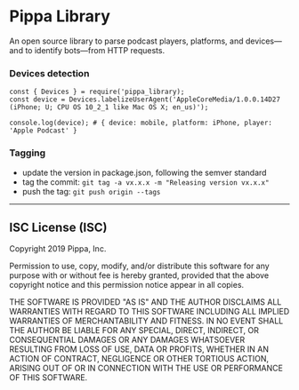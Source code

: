 # Pippa Library
An open source library to parse podcast players, platforms, and devices—and to identify bots—from HTTP requests.


### Devices detection

```
const { Devices } = require('pippa_library);
const device = Devices.labelizeUserAgent('AppleCoreMedia/1.0.0.14D27 (iPhone; U; CPU OS 10_2_1 like Mac OS X; en_us)');

console.log(device); # { device: mobile, platform: iPhone, player: 'Apple Podcast' }
```

### Tagging

- update the version in package.json, following the semver standard
- tag the commit: `git tag -a vx.x.x -m "Releasing version vx.x.x"`
- push the tag: `git push origin --tags`


<hr>

## ISC License (ISC)
Copyright 2019 Pippa, Inc.

Permission to use, copy, modify, and/or distribute this software for any purpose with or without fee is hereby granted, provided that the above copyright notice and this permission notice appear in all copies.

THE SOFTWARE IS PROVIDED "AS IS" AND THE AUTHOR DISCLAIMS ALL WARRANTIES WITH REGARD TO THIS SOFTWARE INCLUDING ALL IMPLIED WARRANTIES OF MERCHANTABILITY AND FITNESS. IN NO EVENT SHALL THE AUTHOR BE LIABLE FOR ANY SPECIAL, DIRECT, INDIRECT, OR CONSEQUENTIAL DAMAGES OR ANY DAMAGES WHATSOEVER RESULTING FROM LOSS OF USE, DATA OR PROFITS, WHETHER IN AN ACTION OF CONTRACT, NEGLIGENCE OR OTHER TORTIOUS ACTION, ARISING OUT OF OR IN CONNECTION WITH THE USE OR PERFORMANCE OF THIS SOFTWARE.
